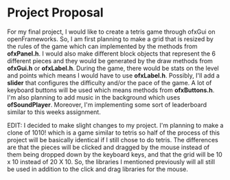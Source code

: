 # Project Proposal
For my final project, I would like to create a tetris game through ofxGui on openFrameworks.
So, I am first planning to make a grid that is resized by the rules of the game which can implemented by the methods from **ofxPanel.h**.
I would also make different block objects that represent the 6 different pieces and they would be generated by the draw methods from **ofxGui.h** or **ofxLabel.h**.
During the game, there would be stats on the level and points which means I would have to use **ofxLabel.h**.
Possibly, I'll add a **slider** that configures the difficulty and/or the pace of the game.
A lot of keyboard buttons will be used which means methods from **ofxButtons.h**.
I'm also planning to add music in the background which uses **ofSoundPlayer**.
Moreover, I'm implementing some sort of leaderboard similar to this weeks assignment.

EDIT:
I decided to make slight changes to my project. I'm planning to make a clone of 1010! which is a game similar to tetris so half of the process of this project will be basically identical if I still chose to do tetris. The differences are that the pieces will be clicked and dragged by the mouse instead of them being dropped down by the keyboard keys, and that the grid will be 10 x 10 instead of 20 X 10. 
So, the libraries I mentioned previously will all still be used in addition to the click and drag libraries for the mouse.
